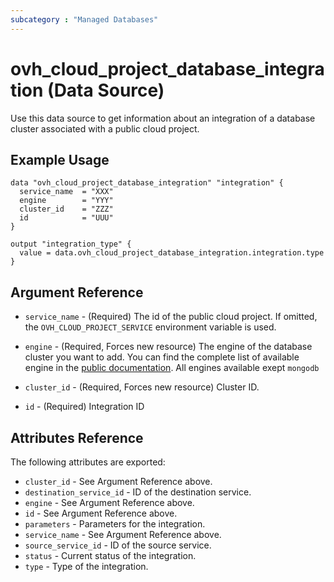 ```yaml
---
subcategory : "Managed Databases"
---
```


# ovh_cloud_project_database_integration (Data Source)

Use this data source to get information about an integration of a database cluster associated with a public cloud project.

## Example Usage

```hcl
data "ovh_cloud_project_database_integration" "integration" {
  service_name  = "XXX"
  engine        = "YYY"
  cluster_id    = "ZZZ"
  id            = "UUU"
}

output "integration_type" {
  value = data.ovh_cloud_project_database_integration.integration.type
}
```

## Argument Reference

* `service_name` - (Required) The id of the public cloud project. If omitted,
  the `OVH_CLOUD_PROJECT_SERVICE` environment variable is used.

* `engine` - (Required, Forces new resource) The engine of the database cluster you want to add. You can find the complete list of available engine in the [public documentation](https://docs.ovh.com/gb/en/publiccloud/databases).
All engines available exept `mongodb`

* `cluster_id` - (Required, Forces new resource) Cluster ID.

* `id` - (Required) Integration ID

## Attributes Reference

The following attributes are exported:

* `cluster_id` - See Argument Reference above.
* `destination_service_id` - ID of the destination service.
* `engine` - See Argument Reference above.
* `id` - See Argument Reference above.
* `parameters` - Parameters for the integration.
* `service_name` - See Argument Reference above.
* `source_service_id` - ID of the source service.
* `status` - Current status of the integration.
* `type` - Type of the integration.
